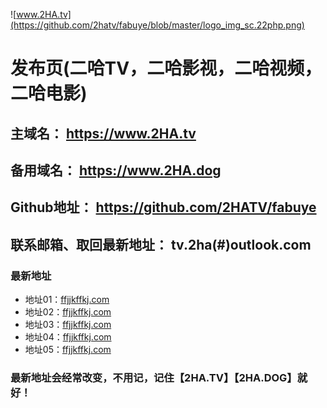 ![www.2HA.tv](https://github.com/2hatv/fabuye/blob/master/logo_img_sc.22php.png)  
# 发布页(二哈TV，二哈影视，二哈视频，二哈电影)  

 ## 主域名： https://www.2HA.tv  
 ## 备用域名： https://www.2HA.dog  
 ## Github地址： https://github.com/2HATV/fabuye  
 ## 联系邮箱、取回最新地址： tv.2ha(#)outlook.com  

### 最新地址
* 地址01：[ffjjkffkj.com](http://fgrhhhj.org/)
* 地址02：[ffjjkffkj.com](http://fgrhhhj.org/)
* 地址03：[ffjjkffkj.com](http://fgrhhhj.org/)
* 地址04：[ffjjkffkj.com](http://fgrhhhj.org/)
* 地址05：[ffjjkffkj.com](http://fgrhhhj.org/)
### 最新地址会经常改变，不用记，记住【2HA.TV】【2HA.DOG】就好！
